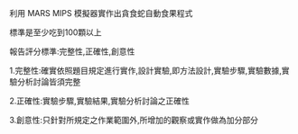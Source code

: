 利用 MARS MIPS 模擬器實作出貪食蛇自動食果程式

標準是至少吃到100顆以上

報告評分標準:完整性,正確性,創意性

1.完整性:確實依照題目規定進行實作,設計實驗,即方法設計,實驗步驟,實驗數據,實驗分析討論皆須完整

2.正確性:實驗步驟,實驗結果,實驗分析討論之正確性

3.創意性:只針對所規定之作業範圍外,所增加的觀察或實作做為加分部分
